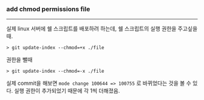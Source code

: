 ### add chmod permissions file

<hr>


실제 linux 서버에 쉘 스크립트를 배포하려 하는데, 쉘 스크립트의 실행 권한을 주고싶을때.

```
> git update-index --chmod=+x ./file
```

권한을 뺄때

```
> git update-index --chmod=-x ./file
```



실제 commit을 해보면 `mode change 100644 => 100755` 로 바뀌었다는 것을 볼 수 있다. 실행 권한이 추가되었기 때문에 각 1씩 더해졌음.